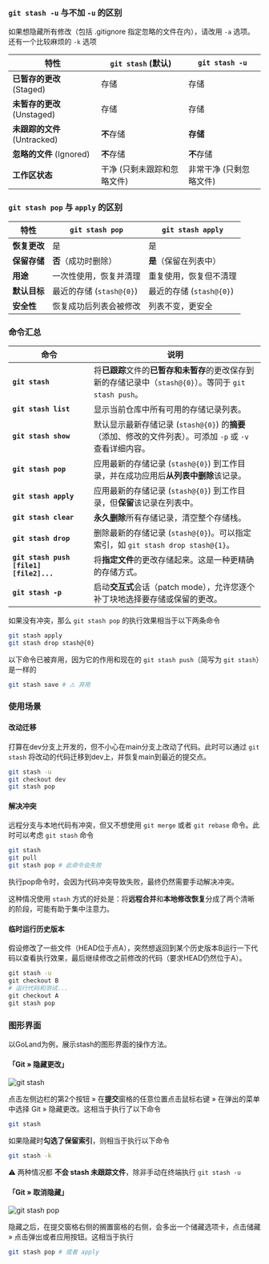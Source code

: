 ### `git stash -u` 与不加 `-u` 的区别

如果想隐藏所有修改（包括 .gitignore 指定忽略的文件在内），请改用 `-a` 选项。还有一个比较麻烦的 `-k` 选项

| 特性                         | `git stash` (默认)          | `git stash -u`          |
| ---------------------------- | --------------------------- | ----------------------- |
| **已暂存的更改** (Staged)    | 存储                        | 存储                    |
| **未暂存的更改** (Unstaged)  | 存储                        | 存储                    |
| **未跟踪的文件** (Untracked) | **不**存储                  | **存储**                |
| **忽略的文件** (Ignored)     | **不**存储                  | **不**存储              |
| **工作区状态**               | 干净 (只剩未跟踪和忽略文件) | 非常干净 (只剩忽略文件) |

### `git stash pop` 与 `apply` 的区别

| 特性         | `git stash pop`          | `git stash apply`        |
| ------------ | ------------------------ | ------------------------ |
| **恢复更改** | 是                       | 是                       |
| **保留存储** | **否**（成功时删除）     | **是**（保留在列表中）   |
| **用途**     | 一次性使用，恢复并清理   | 重复使用，恢复但不清理   |
| **默认目标** | 最近的存储 (`stash@{0}`) | 最近的存储 (`stash@{0}`) |
| **安全性**   | 恢复成功后列表会被修改   | 列表不变，更安全         |

### 命令汇总

| 命令                                      | 说明                                                                     |
| --------------------------------------- | ---------------------------------------------------------------------- |
| **`git stash`**                         | 将**已跟踪**文件的**已暂存和未暂存**的更改保存到新的存储记录中（`stash@{0}`）。等同于 `git stash push`。 |
| **`git stash list`**                    | 显示当前仓库中所有可用的存储记录列表。                                                    |
| **`git stash show`**                    | 默认显示最新存储记录 (`stash@{0}`) 的**摘要**（添加、修改的文件列表）。可添加 `-p` 或 `-v` 查看详细内容。   |
| **`git stash pop`**                     | 应用最新的存储记录 (`stash@{0}`) 到工作目录，并在成功应用后**从列表中删除**该记录。                    |
| **`git stash apply`**                   | 应用最新的存储记录 (`stash@{0}`) 到工作目录，但**保留**该记录在列表中。                          |
| **`git stash clear`**                   | **永久删除**所有存储记录，清空整个存储栈。                                                |
| **`git stash drop`**                    | 删除最新的存储记录 (`stash@{0}`)。可以指定索引，如 `git stash drop stash@{1}`。           |
| **`git stash push [file1] [file2]...`** | 将**指定文件**的更改存储起来。这是一种更精确的存储方式。                                         |
| **`git stash -p`**                      | 启动**交互式**会话（patch mode），允许您逐个补丁块地选择要存储或保留的更改。                          |

如果没有冲突，那么 `git stash pop` 的执行效果相当于以下两条命令

```sh
git stash apply
git stash drop stash@{0}
```

以下命令已被弃用，因为它的作用和现在的 `git stash push`（简写为 `git stash`）是一样的

```sh
git stash save # ⚠️ 弃用
```

### 使用场景

#### 改动迁移

打算在dev分支上开发的，但不小心在main分支上改动了代码。此时可以通过 `git stash` 将改动的代码迁移到dev上，并恢复main到最近的提交点。

```sh
git stash -u
git checkout dev
git stash pop

```

#### 解决冲突

远程分支与本地代码有冲突，但又不想使用 `git merge` 或者 `git rebase` 命令。此时可以考虑 `git stash` 命令

```sh
git stash
git pull
git stash pop # 此命令会失败
```

执行pop命令时，会因为代码冲突导致失败，最终仍然需要手动解决冲突。

这种情况使用 `stash` 方式的好处是：将**远程合并**和**本地修改恢复**分成了两个清晰的阶段，可能有助于集中注意力。

#### 临时运行历史版本

假设修改了一些文件（HEAD位于点A），突然想返回到某个历史版本B运行一下代码以查看执行效果，最后继续修改之前修改的代码（要求HEAD仍然位于A）。

```sh
git stash -u
git checkout B
# 运行代码和测试...
git checkout A
git stash pop
```

### 图形界面
以GoLand为例，展示stash的图形界面的操作方法。
#### 「Git » 隐藏更改」

![git stash](https://lib.zhaiduting.work.gd/uPic/git%20stash.png)

点击左侧边栏的第2个按钮 » 在**提交**窗格的任意位置点击鼠标右键 » 在弹出的菜单中选择 Git » 隐藏更改。这相当于执行了以下命令

```sh
git stash
```

如果隐藏时**勾选了保留索引**，则相当于执行以下命令

```sh
git stash -k
```

⚠️ 两种情况都 **不会 stash 未跟踪文件**，除非手动在终端执行 `git stash -u`

#### 「Git » 取消隐藏」

![git stash pop](https://lib.zhaiduting.work.gd/uPic/git%20stash%20pop.png)

隐藏之后，在提交窗格右侧的搁置窗格的右侧，会多出一个储藏选项卡，点击储藏 » 点击弹出或者应用按钮。这相当于执行

```sh
git stash pop # 或者 apply
```
